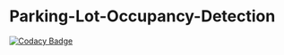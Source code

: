 # Parking-Lot-Occupancy-Detection
[![Codacy Badge](https://api.codacy.com/project/badge/Grade/8fcd7bf55e8541149717fb9e07e4e6f1)](https://app.codacy.com/manual/fikri.mohammad30/Parking-Lot-Occupancy-Detection?utm_source=github.com&utm_medium=referral&utm_content=fikrimohammad/Parking-Lot-Occupancy-Detection&utm_campaign=Badge_Grade_Dashboard)